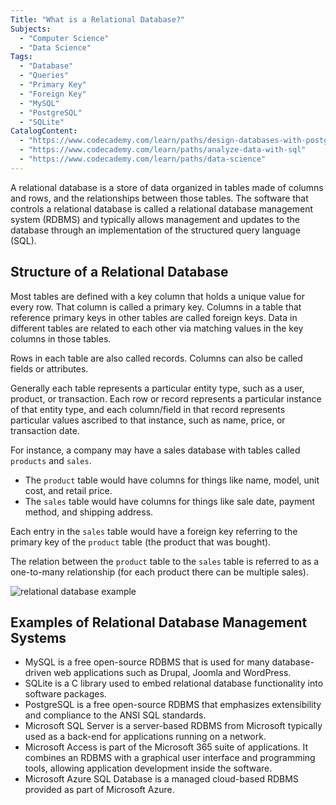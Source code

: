 ```yaml
---
Title: "What is a Relational Database?"
Subjects:
  - "Computer Science"
  - "Data Science"
Tags:
  - "Database"
  - "Queries"
  - "Primary Key"
  - "Foreign Key"
  - "MySQL"
  - "PostgreSQL"
  - "SQLite"
CatalogContent:
  - "https://www.codecademy.com/learn/paths/design-databases-with-postgresql"
  - "https://www.codecademy.com/learn/paths/analyze-data-with-sql"
  - "https://www.codecademy.com/learn/paths/data-science"
---
```


A relational database is a store of data organized in tables made of columns and rows, and the relationships between those tables. 
The software that controls a relational database is called a relational database management system (RDBMS) and typically allows management and updates to the database through an implementation of the structured query language (SQL).

## Structure of a Relational Database

Most tables are defined with a key column that holds a unique value for every row. That column is called a primary key. Columns in a table that reference primary keys in other tables are called foreign keys. Data in different tables are related to each other via matching values in the key columns in those tables. 

Rows in each table are also called records. Columns can also be called fields or attributes. 

Generally each table represents a particular entity type, such as a user, product, or transaction. Each row or record represents a particular instance of that entity type, and each column/field in that record represents particular values ascribed to that instance, such as name, price, or transaction date.

For instance, a company may have a sales database with tables called `products` and `sales`. 

- The `product` table would have columns for things like name, model, unit cost, and retail price. 
- The `sales` table would have columns for things like sale date, payment method, and shipping address. 

Each entry in the `sales` table would have a foreign key referring to the primary key of the `product` table (the product that was bought). 

The relation between the `product` table to the `sales` table is referred to as a one-to-many relationship (for each product there can be multiple sales). 

![relational database example](https://raw.githubusercontent.com/Codecademy/docs/main/media-file-hosting/general-relational-database.png "Example of a Relational Database")

## Examples of Relational Database Management Systems

- MySQL is a free open-source RDBMS that is used for many database-driven web applications such as Drupal, Joomla and WordPress.
- SQLite is a C library used to embed relational database functionality into software packages.
- PostgreSQL is a free open-source RDBMS that emphasizes extensibility and compliance to the ANSI SQL standards.
- Microsoft SQL Server is a server-based RDBMS from Microsoft typically used as a back-end for applications running on a network.
- Microsoft Access is part of the Microsoft 365 suite of applications. It combines an RDBMS with a graphical user interface and programming tools, allowing application development inside the software.
- Microsoft Azure SQL Database is a managed cloud-based RDBMS provided as part of Microsoft Azure.
